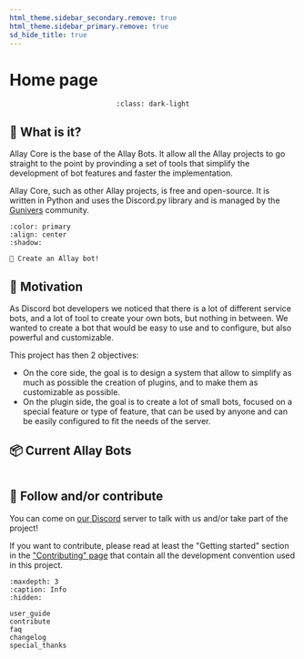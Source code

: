 ```yaml
---
html_theme.sidebar_secondary.remove: true
html_theme.sidebar_primary.remove: true
sd_hide_title: true
---
```


# Home page

<div align=center>
<div style="max-width:800px">

```{image} _static/banner.png
:class: dark-light
```

</div>
</div>

## 🔎 What is it?

Allay Core is the base of the Allay Bots. It allow all the Allay projects to go straight to the point by provinding a set of tools that simplify the development of bot features and faster the implementation.

Allay Core, such as other Allay projects, is free and open-source. It is written in Python and uses the Discord.py library and is managed by the [Gunivers](https://gunivers.net) community.

```{button-link} getting_started.html
:color: primary
:align: center
:shadow:

🚀 Create an Allay bot!
```

## 🏃 Motivation

As Discord bot developers we noticed that there is a lot of different service bots, and a lot of tool to create your own bots, but nothing in between. We wanted to create a bot that would be easy to use and to configure, but also powerful and customizable.

This project has then 2 objectives:
- On the core side, the goal is to design a system that allow to simplify as much as possible the creation of plugins, and to make them as customizable as possible.
- On the plugin side, the goal is to create a lot of small bots, focused on a special feature or type of feature, that can be used by anyone and can be easily configured to fit the needs of the server.

## 📦 Current Allay Bots

```{include} bots_grid.md
```


## 🤝 Follow and/or contribute

You can come on [our Discord](https://discord.gg/E8qq6tN) server to talk with us and/or take part of the project!

If you want to contribute, please read at least the "Getting started" section in the ["Contributing" page](https://glib-core.readthedocs.io/en/latest/contributing.html) that contain all the development convention used in this project.


```{toctree}
:maxdepth: 3
:caption: Info
:hidden:

user_guide
contribute
faq
changelog
special_thanks
```

<!-- End plugins documentation -->

